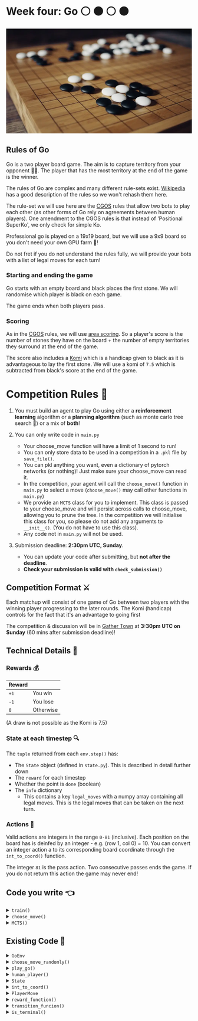 # Week four: Go :white_circle: :black_circle: :white_circle: :black_circle:

![](images/go_game.webp)

## Rules of Go

Go is a two player board game. The aim is to capture territory from your opponent :guardsman:. The player that has the most territory at the end of the game is the winner.

The rules of Go are complex and many different rule-sets exist. [Wikipedia](https://en.wikipedia.org/wiki/Rules_of_Go) has a good description of the rules so we won't rehash them here.

The rule-set we will use here are the [CGOS](http://www.yss-aya.com/cgos/) rules that allow two bots to play each other (as other forms of Go rely on agreements between human players). One amendment to the CGOS rules is that instead of 'Positional SuperKo', we only check for simple Ko.

Professional go is played on a 19x19 board, but we will use a 9x9 board so you don't need your own GPU farm :pig:!

Do not fret if you do not understand the rules fully, we will provide your bots with a list of legal moves for each turn!

### Starting and ending the game

Go starts with an empty board and black places the first stone. We will randomise which player is black on each game.

The game ends when both players pass.

### Scoring

As in the [CGOS](http://www.yss-aya.com/cgos/) rules, we will use [area scoring](<https://en.wikipedia.org/wiki/Go_(game)#Scoring_rules>). So a player's score is the number of stones they have on the board + the number of empty territories they surround at the end of the game.

The score also includes a [Komi](<https://en.wikipedia.org/wiki/Go_(game)#Komi>) which is a handicap given to black as it is advantageous to lay the first stone. We will use a komi of `7.5` which is subtracted from black's score at the end of the game.

# Competition Rules :scroll:

1. You must build an agent to play Go using either a **reinforcement learning** algorithm or a **planning algorithm** (such as monte carlo tree search :deciduous_tree:) or a mix of **both**!

2. You can only write code in `main.py` <!-- Remove me if we change to a main folder -->

   - Your choose_move function will have a limit of 1 second to run!
   - You can only store data to be used in a competition in a `.pkl` file by `save_file()`.
   - You can pkl anything you want, even a dictionary of pytorch networks (or nothing)! Just make sure your choose_move can read it.
   - In the competition, your agent will call the `choose_move()` function in `main.py` to select a move (`choose_move()` may call other functions in `main.py`)
   - We provide an `MCTS` class for you to implement. This class is passed to your choose_move and will persist across calls to choose_move, allowing you to prune the tree. In the competition we will initialise this class for you, so please do not add any arguments to `__init__()`. (You do not have to use this class).
   - Any code not in `main.py` will not be used. <!-- AGAIN MAYBE REMOVE -->

3. Submission deadline: **2:30pm UTC, Sunday**.
   - You can update your code after submitting, but **not after the deadline**.
   - **Check your submission is valid with `check_submission()`**

## Competition Format :crossed_swords:

Each matchup will consist of one game of Go between two players with the winning player progressing to the later rounds. The Komi (handicap) controls for the fact that it's an advantage to going first

The competition & discussion will be in [Gather Town](https://app.gather.town/app/nJwquzJjD4TLKcTy/Delta%20Academy) at **3:30pm UTC on Sunday** (60 mins after submission deadline)!

## Technical Details :hammer:

### Rewards :moneybag:

| Reward |           |
| ------ | --------- |
| `+1`   | You win   |
| `-1`   | You lose  |
| `0`    | Otherwise |

(A draw is not possible as the Komi is 7.5)

### State at each timestep :mag:

The `tuple` returned from each `env.step()` has:

- The `State` object (defined in `state.py`). This is described in detail further down
- The `reward` for each timestep
- Whether the point is `done` (boolean)
- The `info` dictionary
  - This contains a key `legal_moves` with a numpy array containing all legal moves. This is the legal moves that can be taken on the next turn.

### Actions :muscle:

Valid actions are integers in the range `0-81` (inclusive). Each position on the board has is deinfed by an integer - e.g. (row 1, col 0) = 10. You can convert an integer action a to its corresponding board coordinate through the `int_to_coord()` function.

The integer `81` is the pass action. Two consecutive passes ends the game. If you do not return this action the game may never end!

## Code you write :point_left:

<details>
<summary><code style="white-space:nowrap;">  train()</code></summary>
(Optional)
Write this to train your algorithm from experience in the environment.
<br />
<br />
(Optional) Returns a pickelable object for your choose_move to use
</details>

<details>
<summary><code style="white-space:nowrap;">  choose_move()</code></summary>
This acts greedily given the state and network.

In the competition, the choose_move() function is called to make your next move. Takes inputs of `state`, `pkl_file` and `mcts` (see below).

</details>

<details>
<summary><code style="white-space:nowrap;">  MCTS()</code></summary>
The skeleton of a class that you can use to implement mcts. Use this to persist your mcts tree between steps so it can be pruned.
</details>

## Existing Code :pray:

<details>
<summary><code style="white-space:nowrap;">  GoEnv</code></summary>
The environment class controls the game and runs the opponents. It should be used for training your agent.
<br />
<br />
See example usage in <code style="white-space:nowrap;">play_go()</code>.
<br />
<br />
The opponents' <code style="white-space:nowrap;">choose_move</code> functions are input at initialisation (when <code style="white-space:nowrap;">Env(opponent_choose_moves)</code> is called). Every time you call <code style="white-space:nowrap;">Env.step()</code>, both players make a move according to their choose_move function. Players view the board from their own perspective (i.e player1_board = -player2_board).
    <br />
    <br />

<code style="white-space:nowrap;">GoEnv</code> has a <code style="white-space:nowrap;"> verbose</code> argument which prints the information about the game to the console when set to <code style="white-space:nowrap;">True</code>. <code style="white-space:nowrap;"> GoEnv</code> also has a render argument which visualises the game in pygame when set to <code style="white-space:nowrap;">True</code>. This allows you to visualise your AI's skills. You can play against your agent using the <code style="white-space:nowrap;">human_player()</code> function!

</details>

<details>
<summary><code style="white-space:nowrap;"> choose_move_randomly()</code></summary>
A basic go playing bot that makes legal random moves, learn to beat this first!
<br />
<br />
Takes the state as input and outputs an action.
</details>

<details>
<summary><code style="white-space:nowrap;">  play_go()</code></summary>
Plays a game of Go, which can be rendered through pygame (if <code style="white-space:nowrap;">render=True</code>).
You can play against your own bot if you set <code style="white-space:nowrap;">your_choose_move</code> to <code style="white-space:nowrap;">human_player</code>!
<br />
<br />

Inputs:

<code style="white-space:nowrap;">your_choose_move</code>: Function that takes the state and outputs the action for your agent.

<code style="white-space:nowrap;">opponent_choose_move</code>: Function that takes the state and outputs the action for the opponent.

<code style="white-space:nowrap;">game_speed_multiplier</code>: controls the gameplay speed. High numbers mean fast games, low numbers mean slow games.

<code style="white-space:nowrap;">verbose</code>: whether to print info to the console.

<code style="white-space:nowrap;">render</code>: whether to render the match through pygame

</details>

<details>
<summary><code style="white-space:nowrap;"> human_player()</code></summary>
Use this in place of a choose_move function to play against your bot yourself!
Left click the board to place a stone, right click to pass.
<br />
<br />
Takes the state as input and outputs an action.
</details>

<details>
<summary><code style="white-space:nowrap;"> State</code></summary>

This is a big dataclass. Hold onto your hats.

However there are only 3 important attributes you _need_ to know about:

- `board`: a (board size x board size) numpy array containing the board state. The board is represented as follows:

  - `-1` = white stone
  - `0` = empty
  - `1` = black stone
  - There are other possible values, but these aren't important

- `recent_moves`: a tuple of all `PlayerMove`s made in the game so far. This is useful for keeping track of the game history & **as a unique identifier for a state**. :wink:

- `to_play`: signifies whose turn it is to play at the current state. Either `BLACK` or `WHITE`.

The other attributes are explained in the docstring, although can be ignored (unless building a pro-level Go AI).

</details>

<details>
<summary><code style="white-space:nowrap;">  int_to_coord()</code></summary>

A function that converts from an integer to a coordinate tuple (or None, if the pass move).

</details>

<details>
<summary><code style="white-space:nowrap;">  PlayerMove</code></summary>

A dataclass that simply represents a move made by a player.

It has 2 attributes:

<code style="white-space:nowrap;">color</code>: either <code style="white-space:nowrap;"> WHITE</code> or <code style="white-space:nowrap;">BLACK</code>

<code style="white-space:nowrap;"> move</code>: the move made by the player. This is either an integer in the range <code style="white-space:nowrap;">0-81</code> (inclusive) or <code style="white-space:nowrap;">None</code> if the player passes.

</details>

<details>
<summary><code style="white-space:nowrap;">  reward_function()</code></summary>
Gives the reward that would be recieved in the State for the player playing as Black. This reward \* -1 is the reward recieved by the player playing as White. `1` if black wins, `-1` if white wins, `0` otherwise.
</details>

<details>
<summary><code style="white-space:nowrap;">  transition_funcion()</code></summary>

Gives the successor `State` object given the current `State` and the action `int` made by the player whose turn it is to play.

</details>

<details>
<summary><code style="white-space:nowrap;">is_terminal()</code></summary>

Returns `True` if the game is over, `False` otherwise.

Takes the `State` as input.

</details>
